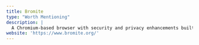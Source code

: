 ```yaml
---
title: Bromite
type: "Worth Mentioning"
description: |
  A Chromium-based browser with security and privacy enhancements built in, such as an adblocker and DNS-over-HTTPS support. It includes patches from Ungoogled Chromium and other security/privacy focused Chromium projects. However, <mark>Bromite is only available on Android at this time,</mark> making it a poor choice for users of multiple devices, especially if you need to sync between a desktop and mobile device.
website: 'https://www.bromite.org/'
---
```

